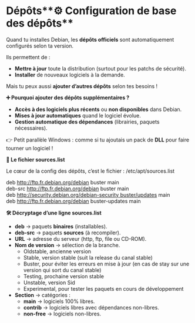 # Dépôts**⚙️ Configuration de base des dépôts**

Quand tu installes Debian, les **dépôts officiels** sont automatiquement configurés selon ta version.

Ils permettent de :

- **Mettre à jour** toute la distribution (surtout pour les patchs de sécurité).
- **Installer** de nouveaux logiciels à la demande.

Mais tu peux aussi **ajouter d’autres dépôts** selon tes besoins !



**➕ Pourquoi ajouter des dépôts supplémentaires ?**

- **Accès à des logiciels plus récents** ou **non disponibles** dans Debian.
- **Mises à jour automatiques** quand le logiciel évolue.
- **Gestion automatique des dépendances** (librairies, paquets nécessaires).

👉 Petit parallèle Windows : comme si tu ajoutais un pack de **DLL** pour faire tourner un logiciel !



**📝 Le fichier sources.list**

Le cœur de la config des dépôts, c’est le fichier : /etc/apt/sources.list

deb <http://ftp.fr.debian.org/debian> buster main  
deb-src <http://ftp.fr.debian.org/debian> buster main  
deb [http://security.debian.org/debian-security buster/updates](http://security.debian.org/debian-security%20buster/updates) main  
deb <http://ftp.fr.debian.org/debian> buster-updates main



**🛠 Décryptage d’une ligne sources.list**

- **deb** → paquets **binaires** (installables).
- **deb-src** → paquets **sources** (à recompiler).
- **URL** → adresse du serveur (http, ftp, file ou CD-ROM).
- **Nom de version** → sélection de la branche.
  - Oldstable, ancienne version
  - Stable, version stable (suit la release du canal stable)
  - Buster, pour éviter les erreurs en mise à jour (en cas de stay sur une version qui sort du canal stable)
  - Testing, prochaine version stable
  - Unstable, version Sid
  - Experimental, pour tester les paquets en cours de développement
- **Section** → catégories :
  - **main** → logiciels 100% libres.
  - **contrib** → logiciels libres avec dépendances non-libres.
  - **non-free** → logiciels non-libres.
